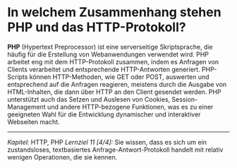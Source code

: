 # In welchem Zusammenhang stehen PHP und das HTTP-Protokoll?

**PHP** (Hypertext Preprocessor) ist eine serverseitige Skriptsprache, die häufig für die Erstellung von Webanwendungen verwendet wird. PHP arbeitet eng mit dem HTTP-Protokoll zusammen, indem es Anfragen von Clients verarbeitet und entsprechende HTTP-Antworten generiert. PHP-Scripts können HTTP-Methoden, wie GET oder POST, auswerten und entsprechend auf die Anfragen reagieren, meistens durch die Ausgabe von HTML-Inhalten, die dann über HTTP an den Client gesendet werden. PHP unterstützt auch das Setzen und Auslesen von Cookies, Session-Management und andere HTTP-bezogene Funktionen, was es zu einer geeigneten Wahl für die Entwicklung dynamischer und interaktiver Webseiten macht.

---

_Kapitel:_ HTTP, PHP
_Lernziel 11 \[4/4\]:_ Sie wissen, dass es sich um ein zustandsloses, textbasiertes Anfrage-Antwort-Protokoll handelt mit relativ wenigen Operationen, die sie kennen.
